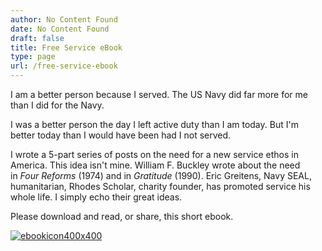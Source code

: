 ```yaml
---
author: No Content Found
date: No Content Found
draft: false
title: Free Service eBook
type: page
url: /free-service-ebook
---
```


I am a better person because I served.
The US Navy did far more for me than I did for the Navy.




I was a better person the day I left active duty than I am today. But I'm better today than I would have been had I not served.




I wrote a 5-part series of posts on the need for a new service ethos in America. This idea isn't mine. William F. Buckley wrote about the need in _Four Reforms_ (1974) and in _Gratitude_ (1990). Eric Greitens, Navy SEAL, humanitarian, Rhodes Scholar, charity founder, has promoted service his whole life. I simply echo their great ideas.




Please download and read, or share, this short ebook.




[![ebookicon400x400](http://static1.squarespace.com/static/56c87f52356fb0ec8c23c9b7/56c8a293b4ed3b94eb1f45b6/56c8a28bb4ed3b94eb1f442d/1455989387971/ebookicon400x400.png?format=original)
](https://dl.dropboxusercontent.com/u/11723180/Hennessy-National%20Service%20Series.pdf)
